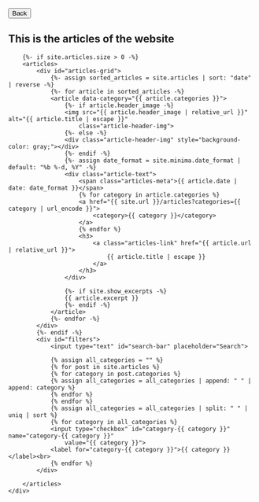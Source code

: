<div id="articles" class="content-wrapper">
    <button id="articles-back-button">Back</button>
    <div class="wrapper">
        <h2>This is the articles of the website</h2>

        {%- if site.articles.size > 0 -%}
        <articles>
            <div id="articles-grid">
                {%- assign sorted_articles = site.articles | sort: "date" | reverse -%}
                {%- for article in sorted_articles -%}
                <article data-category="{{ article.categories }}">
                    {%- if article.header_image -%}
                    <img src="{{ article.header_image | relative_url }}" alt="{{ article.title | escape }}"
                        class="article-header-img">
                    {%- else -%}
                    <div class="article-header-img" style="background-color: gray;"></div>
                    {%- endif -%}
                    {%- assign date_format = site.minima.date_format | default: "%b %-d, %Y" -%}
                    <div class="article-text">
                        <span class="articles-meta">{{ article.date | date: date_format }}</span>
                        {% for category in article.categories %}
                        <a href="{{ site.url }}/articles?categories={{ category | url_encode }}">
                            <category>{{ category }}</category>
                        </a>
                        {% endfor %}
                        <h3>
                            <a class="articles-link" href="{{ article.url | relative_url }}">
                                {{ article.title | escape }}
                            </a>
                        </h3>
                    </div>

                    {%- if site.show_excerpts -%}
                    {{ article.excerpt }}
                    {%- endif -%}
                </article>
                {%- endfor -%}
            </div>
            {%- endif -%}
            <div id="filters">
                <input type="text" id="search-bar" placeholder="Search">

                {% assign all_categories = "" %}
                {% for post in site.articles %}
                {% for category in post.categories %}
                {% assign all_categories = all_categories | append: " " | append: category %}
                {% endfor %}
                {% endfor %}
                {% assign all_categories = all_categories | split: " " | uniq | sort %}
                {% for category in all_categories %}
                <input type="checkbox" id="category-{{ category }}" name="category-{{ category }}"
                    value="{{ category }}">
                <label for="category-{{ category }}">{{ category }}</label><br>
                {% endfor %}
            </div>

        </articles>
    </div>
</div>
<script>
    function filterPosts() {
        var url = new URL(window.location.href);
        var categories = (url.searchParams.get('categories') || '').toLowerCase().split(',');

        categories.forEach(function (category) {
            var checkbox = document.getElementById('category-' + category);
            if (checkbox) {
                checkbox.checked = true;
            }
        });

        var posts = document.querySelectorAll('#articles-grid article');
        posts.forEach(function (post) {
            var postCategories = post.getAttribute('data-category').toLowerCase().split(' ');
            if (categories.some(category => postCategories.some(postCategory => postCategory.includes(category)))) {
                post.style.display = 'block';
            } else {
                post.style.display = 'none';
            }
        });
    }

    document.querySelectorAll('#filters input[type=checkbox]').forEach(function (checkbox) {
        checkbox.addEventListener('change', function () {
            var checkedBoxes = document.querySelectorAll('#filters input[type=checkbox]:checked');
            var categories = Array.from(checkedBoxes).map(function (box) { return box.value.toLowerCase(); });
            var url = new URL(window.location.href);
            if (categories.length > 0) {
                url.searchParams.set('categories', categories.join(','));
            } else {
                url.searchParams.delete('categories');
            }
            window.history.replaceState({}, '', url);
            filterPosts();
        });
    });

    document.getElementById('search-bar').addEventListener('input', function () {
        var searchTerm = this.value.toLowerCase();
        var articles = document.querySelectorAll('#articles-grid article');
        articles.forEach(function (article) {
            var title = article.querySelector('h3 a').textContent.toLowerCase();
            var categories = article.getAttribute('data-category').toLowerCase();
            if (title.includes(searchTerm) || categories.includes(searchTerm)) {
                article.style.display = 'block';
            } else {
                article.style.display = 'none';
            }
        });

        var url = new URL(window.location.href);
        if (searchTerm) {
            url.searchParams.set('search', searchTerm);
        } else {
            url.searchParams.delete('search');
        }
        window.history.replaceState({}, '', url);
    });

    window.addEventListener('load', function () {
        var url = new URL(window.location.href);
        var searchParam = url.searchParams.get('search');
        if (searchParam) {
            document.getElementById('search-bar').value = searchParam;
            var event = new Event('input', {
                'bubbles': true,
                'cancelable': true
            });
            document.getElementById('search-bar').dispatchEvent(event);
        }
        filterPosts();
    });

    window.addEventListener('load', filterPosts);

    document.querySelectorAll('category').forEach(category => {
        const categoryName = category.textContent.trim();
        var textColor;
        var brColor;

        switch (categoryName.toLowerCase()) {
            case 'minecraft':
                textColor = 'rgba(0, 112, 40, 1)';
                brColor = 'rgba(0, 112, 40, 0.2)';
                break;
            case 'another-category':
                textColor = 'blue';
                brColor = 'black';
                break;
            case 'yet-another-category':
                textColor = 'red';
                brColor = 'black';
                break;
            default:
                textColor = 'white';
                brColor = 'gray';
                break;
        }
        category.style.color = textColor;
        category.style.backgroundColor = brColor;
    });
</script>